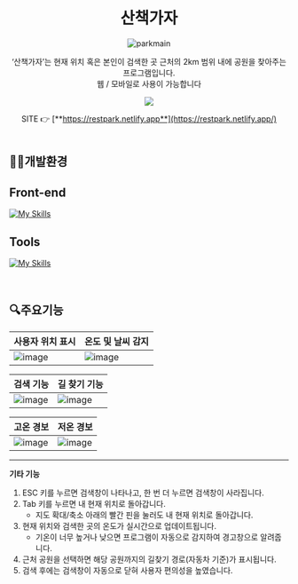 <div align="center">
    
# 산책가자

![parkmain](https://github.com/user-attachments/assets/688c3999-8b5a-48f5-a77c-e65a19e87467)

‘산책가자’는 현재 위치 혹은 본인이 검색한 곳 근처의 2km 범위 내에 공원을 찾아주는 프로그램입니다.<br/>
웹 / 모바일로 사용이 가능합니다<br/>

<img src="https://img.shields.io/badge/프로젝트 기간-2024.05.27~2022.06.10-green?style=flat&logo=&logoColor=white" /><br/>


SITE 👉 [**https://restpark.netlify.app**](https://restpark.netlify.app/)
<br/><br/>
</div>

## 👨‍💻개발환경


## Front-end

[![My Skills](https://skillicons.dev/icons?i=html,css,js&theme=light)](https://skillicons.dev)

## Tools

[![My Skills](https://skillicons.dev/icons?i=github&theme=light)](https://skillicons.dev)

<br/>

## 🔍주요기능

|사용자 위치 표시| 온도 및 날씨 감지|
|----------------|-------------------|
|![image](https://github.com/user-attachments/assets/2f52bb5b-bc14-49dd-9e91-7364cace602d)|![image](https://github.com/user-attachments/assets/a51b7ed2-123e-4792-8cf1-c054bb3983ea)|


|검색 기능|길 찾기 기능|
|---------|-------------|
|![image](https://github.com/user-attachments/assets/ab28eb95-bfc2-4cc3-8f24-ab1072443e4f)|![image](https://github.com/user-attachments/assets/6e1b583c-b7ac-49dd-a260-19648b280c33)|


|고온 경보|저온 경보|
|---------|----------|
|![image](https://github.com/user-attachments/assets/28d6b5a7-9366-4b32-bfd7-5f3a218581af)|![image](https://github.com/user-attachments/assets/037c580d-bbff-48a1-9d6b-1518d91e7dea)|

---

**기타 기능**

1. ESC 키를 누르면 검색창이 나타나고, 한 번 더 누르면 검색창이 사라집니다.
2. Tab 키를 누르면 내 현재 위치로 돌아갑니다.
    - 지도 확대/축소 아래의 빨간 핀을 눌러도 내 현재 위치로 돌아갑니다.
3. 현재 위치와 검색한 곳의 온도가 실시간으로 업데이트됩니다.
    - 기온이 너무 높거나 낮으면 프로그램이 자동으로 감지하여 경고창으로 알려줍니다.
4. 근처 공원을 선택하면 해당 공원까지의 길찾기 경로(자동차 기준)가 표시됩니다.
5. 검색 후에는 검색창이 자동으로 닫혀 사용자 편의성을 높였습니다.

